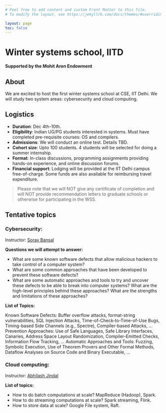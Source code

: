 ```yaml
---
# Feel free to add content and custom Front Matter to this file.
# To modify the layout, see https://jekyllrb.com/docs/themes/#overriding-theme-defaults

layout: page
toc: false
---
```


# Winter systems school, IITD
**Supported by the Mohit Aron Endowment**

## About
We are excited to host the first winter systems school at CSE, IIT Delhi. We
will study two system areas: cybersecurity and cloud computing.

## Logistics
* **Duration**: Dec 4th-10th.
* **Eligibility**: Indian UG/PG students interested in systems. Must have
completed pre-requisite courses: OS and compilers.
* **Admissions**: We will conduct an online test. Details TBD.
* **Cohort size**: Upto 100 students. 4 students will be selected for doing a summer
internship.
* **Format**: In-class discussions, programming assignments providing hands-on
experience, and online discussion forums.
* **Financial support**: Lodging will be provided at the IIT Delhi campus
free-of-charge. Some funds are also available for reimbursing travel
expenditure.

> Please note that we will NOT give any certificate of completion and will
NOT provide recommendation letters to graduate schools or otherwise for
participating in the WSS.

## Tentative topics

### Cybersecurity:

Instructor: [Sorav Bansal](https://sorav.compiler.ai)

**Questions we will attempt to answer:**
* What are some known software defects that allow malicious hackers to take
control of a computer system?
* What are some common approaches that have been developed to prevent these
software defects?
* What are some automatic approaches and tools to try and uncover these defects
to be able to break into computer systems?  What are the high-level principles
behind these approaches?  What are the strengths and limitations of these
approaches?

**List of Topics:**

Known Software Defects:  Buffer overflow attacks, format-string vulnerabilities, SQL Injection Attacks, Time-of-Check-to-Time-of-Use Bugs, Timing-based Side Channels (e.g., Spectre), Compiler-based Attacks, …
Prevention Approaches: Use of Safe Languages, Safe Library Interfaces, Canaries, Address Space Layout Randomization, Compiler-Emitted Checks, Information Flow Tracking, …
Automatic Approaches and Tools: Fuzzing, Symbolic Execution, Use of Theorem Provers and Other Formal Methods, Dataflow Analyses on Source Code and Binary Executable, …


### Cloud computing:

Instructor: [Abhilash Jindal](https://abhilash-jindal.com)

**List of topics:**

* How to do batch computations at scale? MapReduce (Hadoop), Spark.
* How to do streaming computations at scale? Spark streaming, Flink.
* How to store data at scale? Google File system, Raft.
